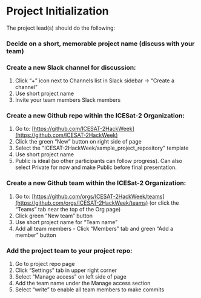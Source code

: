 # Project Initialization

The project lead(s) should do the following:

### Decide on a short, memorable project name (discuss with your team)

### Create a new Slack channel for discussion:
1. Click “+” icon next to Channels list in Slack sidebar -> “Create a channel”
1. Use short project name
1. Invite your team members Slack members

### Create a new Github repo within the ICESat-2 Organization:
1. Go to: [https://github.com/ICESAT-2HackWeek](https://github.com/ICESAT-2HackWeek)
1. Click the green “New” button on right side of page
1. Select the "ICESAT-2HackWeek/sample_project_repository" template
1. Use short project name
1. Public is ideal (so other participants can follow progress). Can also select Private for now and make Public before final presentation.

### Create a new Github team within the ICESat-2 Organization:
1. Go to: [https://github.com/orgs/ICESAT-2HackWeek/teams](https://github.com/orgs/ICESAT-2HackWeek/teams) (or click the “Teams” tab near the top of the Org page)
1. Click green “New team” button
1. Use short project name for “Team name”
1. Add all team members - Click “Members” tab and green “Add a member” button

### Add the project team to your project repo:
1. Go to project repo page
1. Click “Settings” tab in upper right corner
1. Select “Manage access” on left side of page
1. Add the team name under the Manage access section
1. Select “write” to enable all team members to make commits
